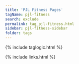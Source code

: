 ```yaml
---
title: 'PJL Fitness Pages'
tagName: pjl-fitness
search: exclude
permalink: tag_pjl-fitness.html
sidebar: pjl-fitness-sidebar
folder: tags
---
```


{% include taglogic.html %}

{% include links.html %}
